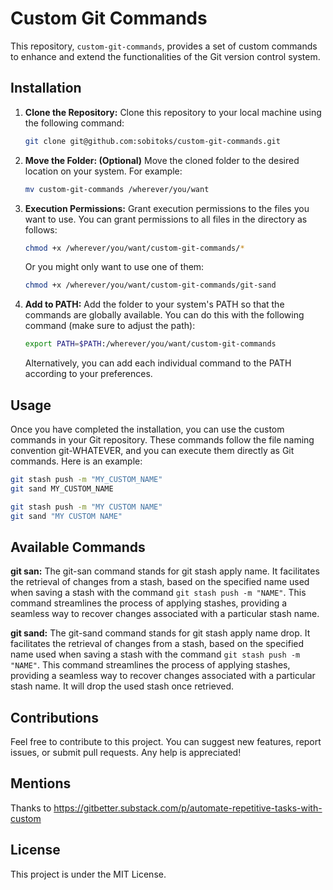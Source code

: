 # Custom Git Commands
This repository, `custom-git-commands`, provides a set of custom commands to enhance and extend the functionalities of the Git version control system.

## Installation
1. **Clone the Repository:**
    Clone this repository to your local machine using the following command:

    ```bash
    git clone git@github.com:sobitoks/custom-git-commands.git
    ```
2. **Move the Folder: (Optional)**
    Move the cloned folder to the desired location on your system. For example:

    ```bash
    mv custom-git-commands /wherever/you/want
    ```
3. **Execution Permissions:**
    Grant execution permissions to the files you want to use.
    You can grant permissions to all files in the directory as follows:

    ```bash
    chmod +x /wherever/you/want/custom-git-commands/*
    ```
    Or you might only want to use one of them:

    ```bash
    chmod +x /wherever/you/want/custom-git-commands/git-sand
    ```

4. **Add to PATH:**
    Add the folder to your system's PATH so that the commands are globally available. You can do this with the following command (make sure to adjust the path):

    ```bash
    export PATH=$PATH:/wherever/you/want/custom-git-commands
    ```
   
    Alternatively, you can add each individual command to the PATH according to your preferences.


## Usage

Once you have completed the installation, you can use the custom commands in your Git repository.
These commands follow the file naming convention git-WHATEVER, and you can execute them directly as Git commands.
Here is an example:

```bash
git stash push -m "MY_CUSTOM_NAME"
git sand MY_CUSTOM_NAME
```
```bash
git stash push -m "MY CUSTOM NAME"
git sand "MY CUSTOM NAME"
```

## Available Commands

**git san:**
The git-san command stands for git stash apply name. 
It facilitates the retrieval of changes from a stash, 
based on the specified name used when saving a stash with the command ```git stash push -m "NAME"```. 
This command streamlines the process of applying stashes, providing a seamless way to recover changes associated with a particular stash name.

**git sand:**
The git-sand command stands for git stash apply name drop.
It facilitates the retrieval of changes from a stash,
based on the specified name used when saving a stash with the command ```git stash push -m "NAME"```.
This command streamlines the process of applying stashes, providing a seamless way to recover changes associated with a particular stash name.
It will drop the used stash once retrieved.

## Contributions
Feel free to contribute to this project. You can suggest new features, report issues, or submit pull requests. Any help is appreciated!

## Mentions
Thanks to https://gitbetter.substack.com/p/automate-repetitive-tasks-with-custom

## License
This project is under the MIT License.